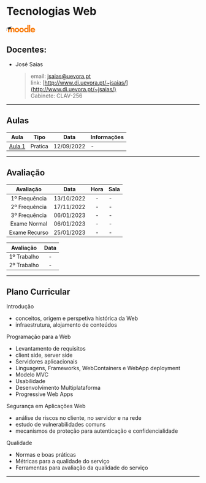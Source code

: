 # Tecnologias Web
[ <img width="75px" src="https://github.com/GBarradas/GBarradas/blob/main/img/moodle.png?raw=true">](https://www.moodle.uevora.pt/2223/course/view.php?id=493)
## Docentes:

- José Saias
  > email: [jsaias@uevora.pt](jsaias@uevora.pt)   
    link: [http://www.di.uevora.pt/~jsaias/](http://www.di.uevora.pt/~jsaias/)   
    Gabinete: CLAV-256

---  
## Aulas   

|Aula|Tipo|Data|Informações|
|----|:--:|----|-----------|
|[Aula 1](aulas/p1.md)|Pratica|12/09/2022|-|   
   

---  
## Avaliação  

|  Avaliação  |Data      |Hora |Sala|  
|:-----------:|:--------:|:---:|----|  
|1º Frequência|13/10/2022|-|-|  
|2º Frequência|17/11/2022|-|-|  
|3º Frequência|06/01/2023|-|-|  
|Exame Normal |06/01/2023|-|-|  
|Exame Recurso|25/01/2023|-|-|  
  
|Avaliação  |Data |
|:---------:|:---:|
|1º Trabalho|-|  
|2º Trabalho|-|  



--- 


## Plano Curricular
Introdução
- conceitos, origem e perspetiva histórica da Web
- infraestrutura, alojamento de conteúdos

Programação para a Web
- Levantamento de requisitos
- client side, server side
- Servidores aplicacionais
- Linguagens, Frameworks, WebContainers e WebApp deployment
- Modelo MVC
- Usabilidade
- Desenvolvimento Multiplataforma
- Progressive Web Apps

Segurança em Aplicações Web
- análise de riscos no cliente, no servidor e na rede
- estudo de vulnerabilidades comuns
- mecanismos de proteção para autenticação e confidencialidade

Qualidade
- Normas e boas práticas
- Métricas para a qualidade do serviço
- Ferramentas para avaliação da qualidade do serviço

---  

 

 <style>
     .red{
         color: red;
     }
    .markdown-body blockquote {
        background:rgb(140 143 147 / 17%);
        padding: 0 1em;
        padding: 0 1em;
        color: #000000;
        border-left: 0.25em solid #007fff;
    }   
 </style>
 <link rel="icon" href="../uevora.png">


